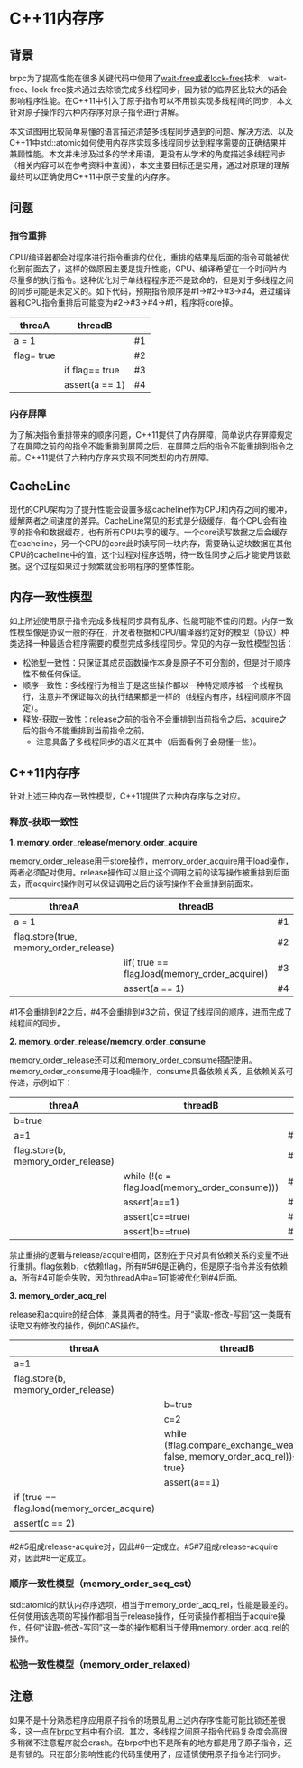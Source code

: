 # C++11内存序

## 背景
brpc为了提高性能在很多关键代码中使用了[wait-free或者lock-free](https://en.wikipedia.org/wiki/Non-blocking_algorithm)技术，wait-free、lock-free技术通过去除锁完成多线程同步，因为锁的临界区比较大的话会影响程序性能。在C++11中引入了原子指令可以不用锁实现多线程间的同步，本文针对原子操作的六种内存序对原子指令进行讲解。

本文试图用比较简单易懂的语言描述清楚多线程同步遇到的问题、解决方法、以及C++11中std::atomic如何使用内存序实现多线程同步达到程序需要的正确结果并兼顾性能。本文并未涉及过多的学术用语，更没有从学术的角度描述多线程同步（相关内容可以在参考资料中查阅），本文主要目标还是实用，通过对原理的理解最终可以正确使用C++11中原子变量的内存序。

## 问题
### 指令重排
CPU/编译器都会对程序进行指令重排的优化，重排的结果是后面的指令可能被优化到前面去了，这样的做原因主要是提升性能，CPU、编译希望在一个时间片内尽量多的执行指令。这种优化对于单线程程序还不是致命的，但是对于多线程之间的同步可能是未定义的。如下代码，预期指令顺序是#1->#2->#3->#4，进过编译器和CPU指令重排后可能变为#2->#3->#4->#1，程序将core掉。

| threaA      | threadB           |      |
| ------------- | ------------------ | ---- |
| a = 1        |                         | #1 |
| flag= true |                         | #2 |
|                 | if flag== true    | #3 |
|                 | assert(a == 1)  | #4 |

### 内存屏障
为了解决指令重排带来的顺序问题，C++11提供了内存屏障，简单说内存屏障规定了在屏障之前的的指令不能重排到屏障之后，在屏障之后的指令不能重排到指令之前。C++11提供了六种内存序来实现不同类型的内存屏障。

## CacheLine
现代的CPU架构为了提升性能会设置多级cacheline作为CPU和内存之间的缓冲，缓解两者之间速度的差异。CacheLine常见的形式是分级缓存，每个CPU会有独享的指令和数据缓存，也有所有CPU共享的缓存。一个core读写数据之后会缓存在cacheline，另一个CPU的core此时读写同一块内存，需要确认这块数据在其他CPU的cacheline中的值，这个过程对程序透明，待一致性同步之后才能使用该数据。这个过程如果过于频繁就会影响程序的整体性能。

## 内存一致性模型
如上所述使用原子指令完成多线程同步具有乱序、性能可能不佳的问题。内存一致性模型像是协议一般的存在，开发者根据和CPU/编译器约定好的模型（协议）种类选择一种最适合程序需要的模型完成多线程同步。常见的内存一致性模型包括：

* 松弛型一致性：只保证其成员函数操作本身是原子不可分割的，但是对于顺序性不做任何保证。
* 顺序一致性：多线程行为相当于是这些操作都以一种特定顺序被一个线程执行，注意并不保证每次的执行结果都是一样的（线程内有序，线程间顺序不固定）。
* 释放-获取一致性：release之前的指令不会重排到当前指令之后，acquire之后的指令不能重排到当前指令之前。
	* 注意具备了多线程同步的语义在其中（后面看例子会易懂一些）。

## C++11内存序
针对上述三种内存一致性模型，C++11提供了六种内存序与之对应。

### 释放-获取一致性
**1. memory_order_release/memory_order_acquire**

memory_order_release用于store操作，memory_order_acquire用于load操作，两者必须配对使用。release操作可以阻止这个调用之前的读写操作被重排到后面去，而acquire操作则可以保证调用之后的读写操作不会重排到前面来。

| threaA                                                     | threadB                                                                |      |
| ---------------------------------------------------- | --------------------------------------------------------------- | --- |
| a = 1                                                        |                                                                            | #1 |
| flag.store(true, memory_order_release) |                                                                             | #2 |
|                                                                 | iif( true == flag.load(memory_order_acquire))    | #3 |
|                                                                 | assert(a == 1)                                                     | #4 |

#1不会重排到#2之后，#4不会重排到#3之前，保证了线程间的顺序，进而完成了线程间的同步。

**2. memory_order_release/memory_order_consume**

memory_order_release还可以和memory_order_consume搭配使用。memory_order_consume用于load操作，consume具备依赖关系，且依赖关系可传递，示例如下：

| threaA                                                     | threadB                                                                  |      |
| ---------------------------------------------------- | ----------------------------------------------------------------- | --- |
| b=true                                                      |                                                                               |     |
| a=1                                                          |                                                                               | #1 |
| flag.store(b, memory_order_release)      |                                                                               | #2 |
|                                                                 | while (!(c = flag.load(memory_order_consume)))  | #3 |
|                                                                 | assert(a==1)                                                          | #4 |
|                                                                 | assert(c==true)                                                      | #5 |
|                                                                 | assert(b==true)                                                      | #6 |

禁止重排的逻辑与release/acquire相同，区别在于只对具有依赖关系的变量不进行重排。flag依赖b，c依赖flag，所有#5#6是正确的，但是原子指令并没有依赖a，所有#4可能会失败，因为threadA中a=1可能被优化到#4后面。

**3. memory_order_acq_rel**

release和acquire的结合体，兼具两者的特性。用于“读取-修改-写回”这一类既有读取又有修改的操作，例如CAS操作。

| threaA                                                            | threadB                                                                                                                    |      |
| ---------------------------------------------------------- | ----------------------------------------------------------------------------------------------------------- | --- |
| a=1                                                                 |                                                                                                                                  | #1 |
| flag.store(b, memory_order_release)            |                                                                                                                                   | #2 |
|                                                                        | b=true                                                                                                                       | #3 |
|                                                                        | c=2                                                                                                                            | #4 |
|                                                                        | while (!flag.compare_exchange_weak(b, false, memory_order_acq_rel)){b = true} | #5 |
|                                                                        | assert(a==1)                                                                                                              | #6 |
| if (true == flag.load(memory_order_acquire) |                                                                                                                                    | #7 |
| assert(c == 2)                                                |                                                                                                                                    | #8 |

#2#5组成release-acquire对，因此#6一定成立。#5#7组成release-acquire对，因此#8一定成立。

### 顺序一致性模型（memory_order_seq_cst）
std::atomic的默认内存序选项，相当于memory_order_acq_rel，性能是最差的。任何使用该选项的写操作都相当于release操作，任何读操作都相当于acquire操作，任何“读取-修改-写回”这一类的操作都相当于使用memory_order_acq_rel的操作。

### 松弛一致性模型（memory_order_relaxed）

## 注意
如果不是十分熟悉程序应用原子指令的场景乱用上述内存序性能可能比锁还差很多，这一点在[brpc文档](https://github.com/apache/incubator-brpc/blob/master/docs/cn/atomic_instructions.md)中有介绍。其次，多线程之间原子指令代码复杂度会高很多稍微不注意程序就会crash。在brpc中也不是所有的地方都是用了原子指令，还是有锁的。只在部分影响性能的代码里使用了，应谨慎使用原子指令进行同步。
